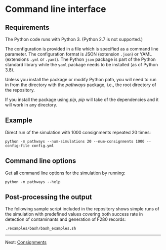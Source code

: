 # Command line interface

## Requirements

The Python code runs with Python 3. (Python 2.7 is not supported.)

The configuration is provided in a file which is specified as a command line
parameter. The configuration format is JSON (extension `.json`) or YAML
(extensions `.yml` or `.yaml`). The Python `json` package is part of
the Python standard library while the `yaml` package needs to be
installed (as of Python 3.8).

Unless you install the package or modify Python path, you will need to
run in from the directory with the *pathways* package, i.e., the root
directory of the repository.

If you install the package using *pip*, *pip* will take of the
dependencies and it will work in any directory. 

## Example

Direct run of the simulation with 1000 consignments repeated 20 times:

```
python -m pathways --num-simulations 20 --num-consignments 1000 --config-file config.yml
```

## Command line options

Get all command line options for the simulation by running:

```
python -m pathways --help
```

## Post-processing the output

The following sample script included in the repository shows simple
runs of the simulation with predefined values
covering both success rate in detection of contaminants and generation of F280
records:

```
./examples/bash/bash_examples.sh
```

---

Next: [Consignments](consignments.md)
